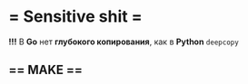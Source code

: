 # = Sensitive shit =
__!!!__ В __Go__ нет __глубокого копирования__, как в __Python__ `deepcopy`

## == MAKE ==
